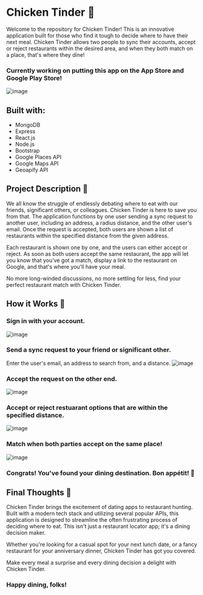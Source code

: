 # Chicken Tinder 🍗
Welcome to the repository for Chicken Tinder! This is an innovative application built for those who find it tough to decide where to have their next meal. Chicken Tinder allows two people to sync their accounts, accept or reject restaurants within the desired area, and when they both match on a place, that's where they dine!
### **Currently working on putting this app on the App Store and Google Play Store!**
![image](https://github.com/BenMcBride/Chicken-Tinder/assets/96863998/e93938f9-234d-4eee-8ec9-029cf855f93a)


## Built with:
- MongoDB
- Express
- React.js
- Node.js
- Bootstrap
- Google Places API
- Google Maps API
- Geoapify API

## Project Description 🐔
We all know the struggle of endlessly debating where to eat with our friends, significant others, or colleagues. Chicken Tinder is here to save you from that. The application functions by one user sending a sync request to another user, including an address, a radius distance, and the other user's email. Once the request is accepted, both users are shown a list of restaurants within the specified distance from the given address.

Each restaurant is shown one by one, and the users can either accept or reject. As soon as both users accept the same restaurant, the app will let you know that you've got a match, display a link to the restaurant on Google, and that's where you'll have your meal.

No more long-winded discussions, no more settling for less, find your perfect restaurant match with Chicken Tinder.

## How it Works 🤯
### Sign in with your account.
![image](https://github.com/BenMcBride/Chicken-Tinder/assets/96863998/cb533d48-ff16-4e8e-bb43-fc249dd1bc7f)

### Send a sync request to your friend or significant other.
Enter the user's email, an address to search from, and a distance.
![image](https://github.com/BenMcBride/Chicken-Tinder/assets/96863998/91bc9646-3cc2-4728-b4f8-91cb395cf7b3)

### Accept the request on the other end.
![image](https://github.com/BenMcBride/Chicken-Tinder/assets/96863998/497d93fd-a034-45de-ba39-bdc7c25a440e)

### Accept or reject restuarant options that are within the specified distance.
![image](https://github.com/BenMcBride/Chicken-Tinder/assets/96863998/034509bd-cdbc-484d-ae49-4cc31e340841)

### Match when both parties accept on the same place!
![image](https://github.com/BenMcBride/Chicken-Tinder/assets/96863998/3c838dc0-246d-4765-8d60-04acb94444ff)

### Congrats! You've found your dining destination. Bon appétit! 🥂



## Final Thoughts 🤔
Chicken Tinder brings the excitement of dating apps to restaurant hunting. Built with a modern tech stack and utilizing several popular APIs, this application is designed to streamline the often frustrating process of deciding where to eat. This isn't just a restaurant locator app; it's a dining decision maker.

Whether you're looking for a casual spot for your next lunch date, or a fancy restaurant for your anniversary dinner, Chicken Tinder has got you covered.

Make every meal a surprise and every dining decision a delight with Chicken Tinder.

### Happy dining, folks!



